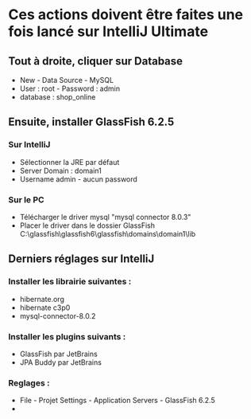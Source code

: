 # Ces actions doivent être faites une fois lancé sur IntelliJ Ultimate 

## Tout à droite, cliquer sur Database
- New - Data Source - MySQL
- User : root  - Password : admin
- database : shop_online

## Ensuite, installer GlassFish 6.2.5

### Sur IntelliJ 
- Sélectionner la JRE par défaut
- Server Domain : domain1
- Username admin  - aucun password

### Sur le PC
- Télécharger le driver mysql "mysql connector 8.0.3"
- Placer le driver dans le dossier GlassFish C:\glassfish\glassfish6\glassfish\domains\domain1\lib

## Derniers réglages sur IntelliJ
### Installer les librairie suivantes :
- hibernate.org
- hibernate c3p0
- mysql-connector-8.0.2
  
### Installer les plugins suivants :
- GlassFish par JetBrains
- JPA Buddy par JetBrains

### Reglages :
- File - Projet Settings - Application Servers - GlassFish 6.2.5
- 
